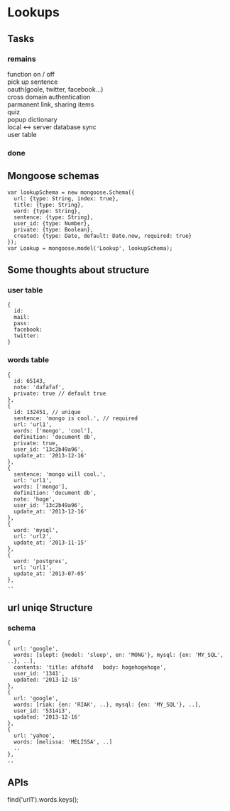 # Lookups


## Tasks
### remains
function on / off  
pick up sentence  
oauth(goole, twitter, facebook...)  
cross domain authentication  
parmanent link, sharing items  
quiz  
popup dictionary  
local <-> server database sync  
user table  

### done



## Mongoose schemas
```
var lookupSchema = new mongoose.Schema({  
  url: {type: String, index: true},  
  title: {type: String},  
  word: {type: String},  
  sentence: {type: String},  
  user_id: {type: Number},  
  private: {type: Boolean},  
  created: {type: Date, default: Date.now, required: true}  
});  
var Lookup = mongoose.model('Lookup', lookupSchema);
```


## Some thoughts about structure
### user table
```
{
  id:
  mail:
  pass:
  facebook:
  twitter:
}
```

### words table
```
{
  id: 65143,
  note: 'dafafaf',
  private: true // default true
},
{
  id: 132451, // unique
  sentence: 'mongo is cool.', // required
  url: 'url1',
  words: ['mongo', 'cool'],
  definition: 'document db',
  private: true,
  user_id: '13c2b49a96',
  update_at: '2013-12-16'
},
{
  sentence: 'mongo will cool.',
  url: 'url1',
  words: ['mongo'],
  definition: 'document db',
  note: 'hoge',
  user_id: '13c2b49a96',
  update_at: '2013-12-16'
},
{
  word: 'mysql',
  url: 'url2',
  update_at: '2013-11-15'
},
{
  word: 'postgres',
  url: 'url1',
  update_at: '2013-07-05'
},
..
```

## url uniqe Structure
### schema
```
{
  url: 'google',
  words: [slept: {model: 'sleep', en: 'MONG'}, mysql: {en: 'MY_SQL', ..}, ..],
  contents: 'title: afdhafd   body: hogehogehoge',
  user_id: '1341',
  updated: '2013-12-16'
},
{
  url: 'google',
  words: [riak: {en: 'RIAK', ..}, mysql: {en: 'MY_SQL'}, ..],
  user_id: '531413',
  updated: '2013-12-16'
},
{
  url: 'yahoo',
  words: [melissa: 'MELISSA', ..]
  ..
},
..
```

## APIs
find('url1').words.keys();
  
